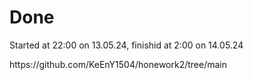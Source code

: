 <H1>Done</H1>
  <p>Started at 22:00 on 13.05.24, finishid at 2:00 on 14.05.24 </p>
https://github.com/KeEnY1504/honework2/tree/main
